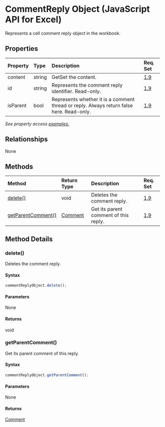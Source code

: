 # CommentReply Object (JavaScript API for Excel)

Represents a cell comment reply object in the workbook.

## Properties

| Property	   | Type	|Description| Req. Set|
|:---------------|:--------|:----------|:----|
|content|string|GetSet the content.|[1.9](../requirement-sets/excel-api-requirement-sets.md)|
|id|string|Represents the comment reply identifier. Read-only.|[1.9](../requirement-sets/excel-api-requirement-sets.md)|
|isParent|bool|Represents whether it is a comment thread or reply. Always return false here. Read-only.|[1.9](../requirement-sets/excel-api-requirement-sets.md)|

_See property access [examples.](#property-access-examples)_

## Relationships
None


## Methods

| Method		   | Return Type	|Description| Req. Set|
|:---------------|:--------|:----------|:----|
|[delete()](#delete)|void|Deletes the comment reply.|[1.9](../requirement-sets/excel-api-requirement-sets.md)|
|[getParentComment()](#getparentcomment)|[Comment](comment.md)|Get its parent comment of this reply.|[1.9](../requirement-sets/excel-api-requirement-sets.md)|

## Method Details


### delete()
Deletes the comment reply.

#### Syntax
```js
commentReplyObject.delete();
```

#### Parameters
None

#### Returns
void

### getParentComment()
Get its parent comment of this reply.

#### Syntax
```js
commentReplyObject.getParentComment();
```

#### Parameters
None

#### Returns
[Comment](comment.md)
